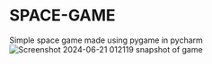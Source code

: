 # SPACE-GAME
Simple space game made using pygame in pycharm
![Screenshot 2024-06-21 012119](https://github.com/sinhaharsh24/SPACE-GAME/assets/138119434/7c8069da-5520-43f1-93d5-e5dead34376d)
snapshot of game
